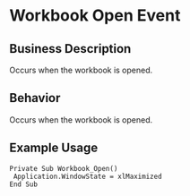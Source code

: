 # Workbook Open Event

## Business Description
Occurs when the workbook is opened.

## Behavior
Occurs when the workbook is opened.

## Example Usage
```vba
Private Sub Workbook_Open() 
 Application.WindowState = xlMaximized 
End Sub
```